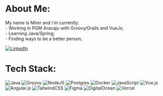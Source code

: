 # About Me:

My name is Mirer and i'm currently:<br>- Working in PGM Aracaju with Groovy/Grails and VueJs;<br>- Learning Java/Spring;<br>- Finding ways to be a better person;<br>

[![LinkedIn](https://img.shields.io/badge/LinkedIn-%230077B5.svg?logo=linkedin&logoColor=white)](https://linkedin.com/in/mirer-balbino)

# Tech Stack:

![Java](https://img.shields.io/badge/java-%23ED8B00.svg?style=flat&logo=openjdk&logoColor=white) ![Groovy](https://img.shields.io/badge/Apache%20Groovy-4298B8.svg?style=flat&logo=Apache+Groovy&logoColor=white) ![NodeJS](https://img.shields.io/badge/node.js-6DA55F?style=flat&logo=node.js&logoColor=white) ![Postgres](https://img.shields.io/badge/postgres-%23316192.svg?style=flat&logo=postgresql&logoColor=white) ![Docker](https://img.shields.io/badge/docker-%230db7ed.svg?style=flat&logo=docker&logoColor=white) ![JavaScript](https://img.shields.io/badge/javascript-%23323330.svg?style=flat&logo=javascript&logoColor=%23F7DF1E) ![Vue.js](https://img.shields.io/badge/vue.js-%2335495e.svg?style=flat&logo=vuedotjs&logoColor=%234FC08D) ![Angular.js](https://img.shields.io/badge/angular.js-%23E23237.svg?style=flat&logo=angularjs&logoColor=white) ![TailwindCSS](https://img.shields.io/badge/tailwindcss-%2338B2AC.svg?style=flat&logo=tailwind-css&logoColor=white) ![Figma](https://img.shields.io/badge/figma-%23F24E1E.svg?style=flat&logo=figma&logoColor=white) ![DigitalOcean](https://img.shields.io/badge/DigitalOcean-%230167ff.svg?style=flat&logo=digitalOcean&logoColor=white) ![Vercel](https://img.shields.io/badge/vercel-%23000000.svg?style=flat&logo=vercel&logoColor=white)

<!-- Proudly created with GPRM ( https://gprm.itsvg.in ) -->
